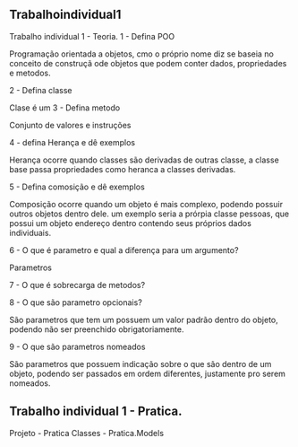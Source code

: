 ## Trabalhoindividual1
Trabalho individual 1 - Teoria.
1 - Defina POO

Programação orientada a objetos, cmo o próprio nome diz se baseia no conceito de construçã ode objetos que podem conter dados, propriedades e metodos.

2 - Defina classe

Clase é um 
3 - Defina metodo

Conjunto de valores e instruções

4 - defina Herança e dê exemplos

Herança ocorre quando classes são derivadas de outras classe, a classe base passa propriedades como heranca a classes derivadas.

5 - Defina comosição e dê exemplos

Composição ocorre quando um objeto é mais complexo, podendo possuir outros objetos dentro dele. um exemplo seria a prórpia classe pessoas, que possui um objeto endereço dentro contendo seus próprios dados individuais.

6 - O que é parametro e qual a diferença para um argumento?

Parametros 

7 - O que é sobrecarga de metodos?



8 - O que são parametro opcionais?

São parametros que tem um possuem um valor padrão dentro do objeto, podendo não ser preenchido obrigatoriamente.

9 - O que são parametros nomeados

São parametros que possuem indicação sobre o que são dentro de um objeto, podendo ser passados em ordem diferentes, justamente pro serem nomeados.

## Trabalho individual 1 - Pratica.

Projeto - Pratica
Classes - Pratica.Models

